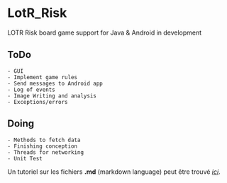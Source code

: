LotR_Risk
=========

LOTR Risk board game support for Java &amp; Android in development

ToDo
----
    - GUI
    - Implement game rules
    - Send messages to Android app
    - Log of events
    - Image Writing and analysis
    - Exceptions/errors

Doing
-----
    - Methods to fetch data
    - Finishing conception
    - Threads for networking
    - Unit Test


Un tutoriel sur les fichiers **.md** (markdown language) peut être trouvé *_[ici](http://www.daringfireball.net/projects/markdown/basics)_*.

